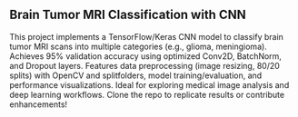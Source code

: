 ## Brain Tumor MRI Classification with CNN 
This project implements a TensorFlow/Keras CNN model to classify brain tumor MRI scans into multiple categories (e.g., glioma, meningioma). Achieves 95% validation accuracy using optimized Conv2D, 
BatchNorm, and Dropout layers. Features data preprocessing (image resizing, 80/20 splits) with OpenCV and splitfolders, model training/evaluation, and performance visualizations. 
Ideal for exploring medical image analysis and deep learning workflows. Clone the repo to replicate results or contribute enhancements!  

